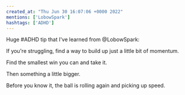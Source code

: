 ```yaml
---
created_at: "Thu Jun 30 16:07:06 +0000 2022"
mentions: ['LobowSpark']
hashtags: ['ADHD']
---
```


Huge #ADHD tip that I've learned from @LobowSpark:

If you're struggling, find a way to build up just a little bit of momentum.

Find the smallest win you can and take it.

Then something a little bigger.

Before you know it, the ball is rolling again and picking up speed.